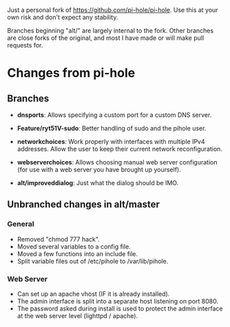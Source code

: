 Just a personal fork of https://github.com/pi-hole/pi-hole.  Use this at your own risk and don't expect any stability.

Branches beginning "alt/" are largely internal to the fork.  Other branches are close forks of the original, and most I have made or will make pull requests for.

# Changes from pi-hole

## Branches

- **dnsports**: Allows specifying a custom port for a custom DNS server.
- **Feature/ryt51V-sudo**: Better handling of sudo and the pihole user.
- **networkchoices**: Work properly with interfaces with multiple IPv4 addresses.  Allow the user to keep their current network reconfiguration.
- **webserverchoices**: Allows choosing manual web server configuration (for use with a web server you have brought up yourself).

- **alt/improveddialog**: Just what the dialog should be IMO.

## Unbranched changes in alt/master

### General

- Removed "chmod 777 hack".
- Moved several variables to a config file.
- Moved a few functions into an include file.
- Split variable files out of /etc/pihole to /var/lib/pihole.

### Web Server
- Can set up an apache vhost (IF it is already installed).
- The admin interface is split into a separate host listening on port 8080.
- The password asked during install is used to protect the admin interface at the web server level (lighttpd / apache).
